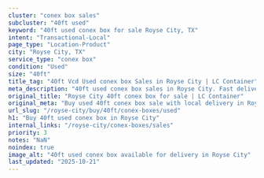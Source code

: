 ```yaml
---
cluster: "conex box sales"
subcluster: "40ft used"
keyword: "40ft used conex box for sale Royse City, TX"
intent: "Transactional-Local"
page_type: "Location-Product"
city: "Royse City, TX"
service_type: "conex box"
condition: "Used"
size: "40ft"
title_tag: "40ft Vcd Used conex box Sales in Royse City | LC Container"
meta_description: "40ft used conex box sales in Royse City. Fast delivery, competitive pricing. Serving conex boxes area. Quote ID: XVF. Call (214) 524-4168 for your free quote today."
original_title: "Royse City 40ft conex box for sale | LC Container"
original_meta: "Buy used 40ft conex box sale with local delivery in Royse City, TX. LC Container — local Since 2003. Request a fast quote today."
url_slug: "/royse-city/buy/40ft/conex-boxes/used"
h1: "Buy 40ft used conex box in Royse City"
internal_links: "/royse-city/conex-boxes/sales"
priority: 3
notes: "NaN"
noindex: true
image_alt: "40ft used conex box available for delivery in Royse City"
last_updated: "2025-10-21"
---
```


<!-- TODO: Add unique city/inventory copy, images, and internal links here. -->
